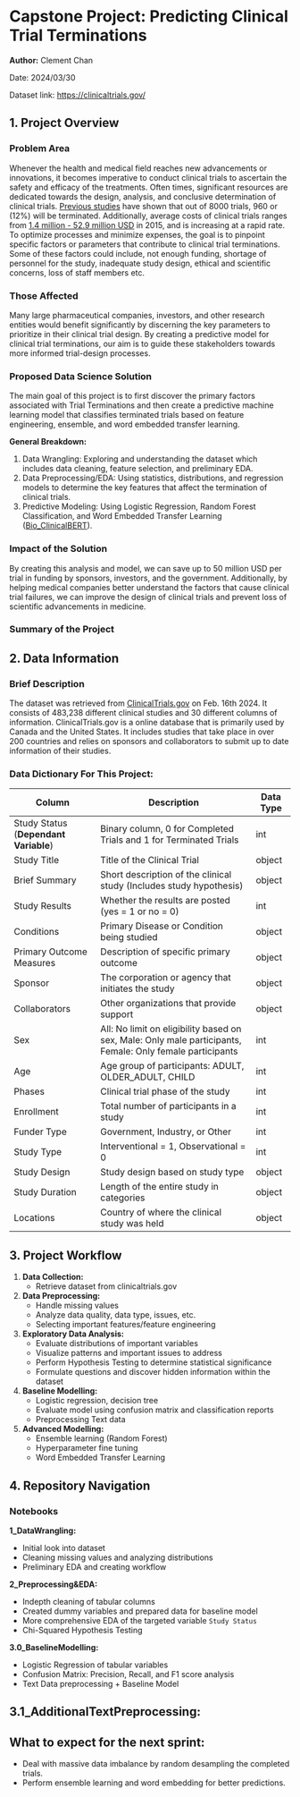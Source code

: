 # Capstone Project: Predicting Clinical Trial Terminations
**Author:** Clement Chan

Date: 2024/03/30

Dataset link: https://clinicaltrials.gov/

## 1. Project Overview

### Problem Area

Whenever the health and medical field reaches new advancements or innovations, it becomes imperative to conduct clinical trials to ascertain the safety and efficacy of the treatments. Often times, significant resources are dedicated towards the design, analysis, and conclusive determination of clinical trials. [Previous studies](https://pubmed.ncbi.nlm.nih.gov/26011295/) have shown that out of 8000 trials, 960 or (12%) will be terminated. Additionally, average costs of clinical trials ranges from [1.4 million - 52.9 million USD](https://journals.sagepub.com/doi/10.1177/1740774515625964) in 2015, and is increasing at a rapid rate. To optimize processes and minimize expenses, the goal is to pinpoint specific factors or parameters that contribute to clinical trial terminations. Some of these factors could include, not enough funding, shortage of personnel for the study, inadequate study design, ethical and scientific concerns, loss of staff members etc.

### Those Affected

Many large pharmaceutical companies, investors, and other research entities would benefit significantly by discerning the key parameters to prioritize in their clinical trial design. By creating a predictive model for clinical trial terminations, our aim is to guide these stakeholders towards more informed trial-design processes.

### Proposed Data Science Solution

The main goal of this project is to first discover the primary factors associated with Trial Terminations and then create a predictive machine learning model that classifies terminated trials based on feature engineering, ensemble, and word embedded transfer learning.

**General Breakdown:**
1. Data Wrangling: Exploring and understanding the dataset which includes data cleaning, feature selection, and preliminary EDA.
2. Data Preprocessing/EDA: Using statistics, distributions, and regression models to determine the key features that affect the termination of clinical trials.
3. Predictive Modeling: Using Logistic Regression, Random Forest Classification, and Word Embedded Transfer Learning ([Bio_ClinicalBERT](https://huggingface.co/emilyalsentzer/Bio_ClinicalBERT)).

### Impact of the Solution

By creating this analysis and model, we can save up to 50 million USD per trial in funding by sponsors, investors, and the government. Additionally, by helping medical companies better understand the factors that cause clinical trial failures, we can improve the design of clinical trials and prevent loss of scientific advancements in medicine.

### Summary of the Project

## 2. Data Information

### Brief Description

The dataset was retrieved from [ClinicalTrials.gov](https://clinicaltrials.gov/) on Feb. 16th 2024. It consists of 483,238 different clinical studies and 30 different columns of information. ClinicalTrials.gov is a online database that is primarily used by Canada and the United States. It includes studies that take place in over 200 countries and relies on sponsors and collaborators to submit up to date information of their studies.

### Data Dictionary For This Project:

| Column | Description                                  |Data Type|
|-------|--------------------------------------------|-------|
| Study Status (**Dependant Variable**)| Binary column, 0 for Completed Trials and 1 for Terminated Trials | int |
| Study Title | Title of the Clinical Trial           | object |
| Brief Summary | Short description of the clinical study (Includes study hypothesis) | object |
| Study Results | Whether the results are posted (yes = 1 or no = 0) | int|
| Conditions | Primary Disease or Condition being studied     | object |
| Primary Outcome Measures | Description of specific primary outcome | object |
| Sponsor | The corporation or agency that initiates the study | object |
| Collaborators | Other organizations that provide support | object |
| Sex | All: No limit on eligibility based on sex, Male: Only male participants, Female: Only female participants | int |
| Age | Age group of participants: ADULT, OLDER_ADULT, CHILD  | int |
| Phases | Clinical trial phase of the study | int |
| Enrollment | Total number of participants in a study | int |
| Funder Type | Government, Industry, or Other | int |
| Study Type | Interventional = 1, Observational = 0 | int |
| Study Design | Study design based on study type | object |
| Study Duration | Length of the entire study in categories | object |
| Locations | Country of where the clinical study was held | object |

## 3. Project Workflow
1. **Data Collection:**
    - Retrieve dataset from clinicaltrials.gov
2. **Data Preprocessing:**
    - Handle missing values
    - Analyze data quality, data type, issues, etc.
    - Selecting important features/feature engineering
3. **Exploratory Data Analysis:**
    - Evaluate distributions of important variables
    - Visualize patterns and important issues to address
    - Perform Hypothesis Testing to determine statistical significance
    - Formulate questions and discover hidden information within the dataset
4. **Baseline Modelling:**
    - Logistic regression, decision tree
    - Evaluate model using confusion matrix and classification reports
    - Preprocessing Text data
5. **Advanced Modelling:**
    - Ensemble learning (Random Forest)
    - Hyperparameter fine tuning
    - Word Embedded Transfer Learning

## 4. Repository Navigation

### Notebooks
**1_DataWrangling:**
- Initial look into dataset
- Cleaning missing values and analyzing distributions
- Preliminary EDA and creating workflow

**2_Preprocessing&EDA:**
- Indepth cleaning of tabular columns
- Created dummy variables and prepared data for baseline model
- More comprehensive EDA of the targeted variable `Study Status`
- Chi-Squared Hypothesis Testing

**3.0_BaselineModelling:**
- Logistic Regression of tabular variables
- Confusion Matrix: Precision, Recall, and F1 score analysis
- Text Data preprocessing + Baseline Model

**3.1_AdditionalTextPreprocessing:**
- 

## What to expect for the next sprint:
- Deal with massive data imbalance by random desampling the completed trials.
- Perform ensemble learning and word embedding for better predictions.
